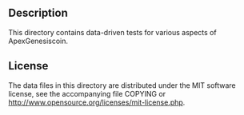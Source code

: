 Description
------------

This directory contains data-driven tests for various aspects of ApexGenesiscoin.

License
--------

The data files in this directory are distributed under the MIT software
license, see the accompanying file COPYING or
http://www.opensource.org/licenses/mit-license.php.

